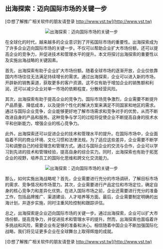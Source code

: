 ## **出海探索：迈向国际市场的关键一步**

[😍想了解推广相关软件的朋友请登录 http://www.vst.tw](http://www.vst.tw)

 <center><img src="https://vst.tw/MP4/tuiguang/png/6.png" alt="出海探索：迈向国际市场的关键一步"></center>

在全球化的时代，越来越多的企业意识到了开拓国际市场的重要性。出海探索成为了许多企业迈向国际市场的关键一步。不仅可以帮助企业扩大市场份额，还可以提高企业的竞争力，并促进技术和管理水平的提升。本文将探讨出海探索的重要性以及实施出海战略的关键因素。

首先，出海探索有助于企业扩大市场份额。随着全球市场的逐渐开放，企业仅依靠国内市场往往无法满足持续增长的需求。通过出海探索，企业可以进入新的市场，开辟新的销售渠道，获取更多的客户资源。这不仅有助于增加企业的销售额和利润，还可以减少企业对单一市场的依赖程度，分散经营风险。

其次，出海探索有助于提高企业的竞争力。国际市场竞争激烈，企业需要不断提升产品质量、降低成本，以及提供个性化的解决方案来满足不同国家和地区的需求。通过与国际企业竞争，企业能够更好地了解市场需求和竞争对手的优势，从而不断改进自身的产品和服务。这种竞争与学习的过程将促使企业不断提高自身的技术水平和创新能力，增强企业的核心竞争力。

此外，出海探索还可以促进企业的技术和管理水平的提升。在国际市场中，企业面临着不同的商业环境、文化习惯和法律法规。为了适应这些差异，企业需要不断学习和调整自己的经营理念和管理方式。通过与国际企业的交流与合作，企业可以学习到先进的技术和管理经验，提高自身的综合实力。同时，出海探索也有助于拓宽企业的视野，培养员工的国际化思维和跨文化交流能力。

 <center><img src="https://vst.tw/MP4/tuiguang/png/7.png" alt="出海探索：迈向国际市场的关键一步"></center>

那么，如何实施出海战略呢？首先，企业需要进行充分的市场调研，了解目标市场的需求、竞争情况和市场潜力。其次，企业需要进行产品定位和市场定位，确定自身的核心竞争力和差异化优势。在进入国际市场之前，企业还需要进行充分的准备工作，包括品牌推广、渠道建设、人才培养等方面。最后，企业需要制定明确的出海计划，并逐步实施，同时注重风险控制和跟踪评估。

总之，出海探索是企业迈向国际市场的关键一步。通过出海探索，企业可以扩大市场份额，提高竞争力，并促进技术和管理水平的提升。然而，出海探索也面临着许多挑战和风险，需要企业有足够的准备和决心。相信随着中国企业不断加强国际化战略，我们将见证更多企业在全球舞台上取得辉煌的成就。

[😍想了解推广相关软件的朋友请登录 http://www.vst.tw](http://www.vst.tw)



